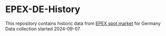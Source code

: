 # EPEX-DE-History
This repository contains historic data from [EPEX spot market](https://www.epexspot.com) for Germany
Data collection started 2024-09-07.  

